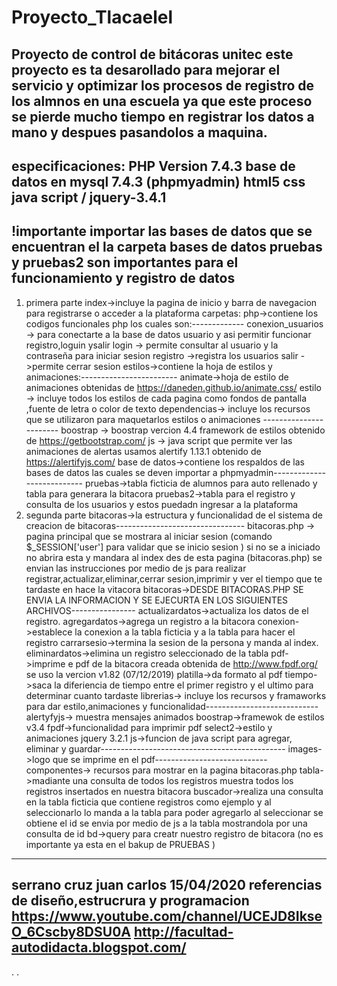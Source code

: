 # Proyecto_Tlacaelel
Proyecto de control de bitácoras unitec
este proyecto es ta desarollado para mejorar el servicio y optimizar los procesos de registro de los almnos en una escuela
ya que este proceso se pierde mucho tiempo en registrar los datos a mano y despues pasandolos a maquina.
-------------------------------------------------------------------------------------------------------------
especificaciones:
PHP Version 7.4.3
base de datos en mysql 7.4.3 (phpmyadmin)
html5
css
java script / jquery-3.4.1
----------------------------------------------------------------------------------------------------------------
!importante importar las bases de datos que se encuentran el la carpeta bases de datos pruebas y pruebas2 son importantes para el funcionamiento y registro de datos 
--------------------------------------------------------------------------------------------------------------------------------------------------------------------------
1) primera parte
index->incluye la pagina de inicio y barra de navegacion para registrarse o acceder a la plataforma 
carpetas:
php->contiene los codigos funcionales php los cuales son:-------------
conexion_usuarios -> para conectarte a la base de datos usuario y asi permitir funcionar registro,loguin ysalir
login -> permite consultar al usuario y la contraseña para iniciar sesion
registro ->registra los usuarios
salir ->permite cerrar sesion
estilos->contiene la hoja de estilos y animaciones:------------------------
animate->hoja de estilo de animaciones obtenidas de https://daneden.github.io/animate.css/
estilo -> incluye todos los estilos de cada pagina como fondos de pantalla ,fuente de letra o color de texto
dependencias-> incluye los recursos que se utilizaron para maquetarlos estilos o animaciones -----------------------
boostrap -> boostrap vercion 4.4 framework de estilos obtenido de https://getbootstrap.com/
js -> java script que permite ver las animaciones de alertas usamos alertify 1.13.1 obtenido de https://alertifyjs.com/
base de datos->contiene los respaldos de las bases de datos las cuales se deven importar a phpmyadmin---------------------------
pruebas->tabla ficticia de alumnos para auto rellenado y tabla para generara la bitacora
pruebas2->tabla para el registro y consulta de los usuarios y estos puedadn ingresar a la plataforma
2) segunda parte 
bitacoras->la estructura y funcionalidad de el sistema de creacion de bitacoras--------------------------------
bitacoras.php -> pagina principal que se mostrara al iniciar sesion (comando $_SESSION['user'] para validar que se inicio sesion ) si no se a iniciado no abrira esta y mandara al index
des de esta pagina (bitacoras.php) se envian las instrucciones por medio de js para realizar registrar,actualizar,eliminar,cerrar sesion,imprimir y ver el tiempo que te tardaste en hace la vitacora
bitacoras->DESDE BITACORAS.PHP SE ENVIA LA INFORMACION Y SE EJECURTA EN LOS SIGUIENTES ARCHIVOS----------------
actualizardatos->actualiza los datos de el registro.
agregardatos->agrega un registro a la bitacora
conexion->establece la conexion a la tabla ficticia y a la tabla para hacer el registro
carrarsesio->termina la sesion de la persona y manda al index.
eliminardatos->elimina un registro seleccionado de la tabla
pdf->imprime e pdf de la bitacora creada obtenida de http://www.fpdf.org/ se uso la vercion v1.82 (07/12/2019)
platilla->da formato al pdf
tiempo->saca la diferiencia de tiempo entre el primer registro y el ultimo para determinar cuanto tardaste
librerias-> incluye los recursos y framaworks para dar estilo,animaciones y funcionalidad----------------------------
alertyfyjs-> muestra mensajes animados
boostrap->framewok de estilos v3.4
fpdf->funcionalidad para imprimir pdf
select2->estilo y animaciones
jquery 3.2.1
js->funcion de java script para agregar, eliminar y guardar----------------------------------------------
images->logo que se imprime en el pdf----------------------------
componentes-> recursos para mostrar en la pagina bitacoras.php
tabla->madiante una consulta de todos los registros muestra todos los registros insertados en nuestra bitacora
buscador->realiza una consulta en la tabla ficticia que contiene registros como ejemplo y al seleccionarlo lo manda a la tabla para poder agregarlo
al seleccionar se obtiene el id se envia por medio de js a la tabla mostrandola por una consulta de id
bd->query para creatr nuestro registro de bitacora (no es importante ya esta en el bakup de PRUEBAS )


-----------------------------------------------------------------
serrano cruz juan carlos 15/04/2020 
referencias de diseño,estrucrura y programacion
https://www.youtube.com/channel/UCEJD8IkseO_6Cscby8DSU0A
http://facultad-autodidacta.blogspot.com/
------------------------------------------------
  .
  .
  

